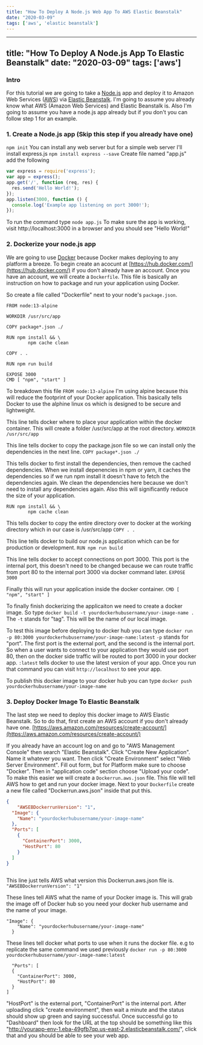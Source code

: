 ```yaml
---
title: "How To Deploy A Node.js Web App To AWS Elastic Beanstalk"
date: "2020-03-09"
tags: ['aws', 'elastic beanstalk']
---
```


---
title: "How To Deploy A Node.js App To Elastic Beanstalk"
date: "2020-03-09"
tags: ['aws']
---

### Intro

For this tutorial we are going to take a [Node.js](https://nodejs.org/en/) app and deploy it to Amazon Web Services ([AWS](https://aws.amazon.com/)) via [Elastic Beanstalk](https://aws.amazon.com/elasticbeanstalk/). I'm going to assume you already know what AWS (Amazon Web Services) and Elastic Beanstalk is. Also I'm going to assume you have a node.js app already but if you don't you can follow step 1 for an example.

###  1. Create a Node.js app (Skip this step if you already have one)
```npm init```
You can install any web server but for a simple web server I'll install express.js
```npm install express --save```
Create file named "app.js" add the following
```javascript
var express = require('express');
var app = express();
app.get('/', function (req, res) {
  res.send('Hello World!');
});
app.listen(3000, function () {
  console.log('Example app listening on port 3000!');
});
```
To run the command type
```node app.js```
To make sure the app is working, visit http://localhost:3000 in a browser and you should see "Hello World!"

### 2. Dockerize your node.js app
We are going to use [Docker](https://www.docker.com/) because Docker makes deploying to any platform a breeze. To begin create an acocunt at [https://hub.docker.com/](https://hub.docker.com/) if you don't already have an account. Once you have an account, we will create a `Dockerfile`. This file is basically an instruction on how to package and run your application using Docker.

So create a file called "Dockerfile" next to your node's `package.json`.
```
FROM node:13-alpine

WORKDIR /usr/src/app

COPY package*.json ./

RUN npm install && \
		npm cache clean

COPY . .

RUN npm run build

EXPOSE 3000
CMD [ "npm", "start" ]

```

To breakdown this file
`FROM node:13-alpine`
I'm using alpine because this will reduce the footprint of your Docker application. This basically tells Docker to use the alphine linux os which is designed to be secure and lightweight.

This line tells docker where to place your application within the docker container. This will create a folder /usr/src/app at the root directory.
`WORKDIR /usr/src/app`

This line tells docker to copy the package.json file so we can install only the dependencies in the next line.
`COPY package*.json ./`

This tells docker to first install the dependencies, then remove the cached dependencies. When we install depenencies in npm or yarn, it caches the dependencies so if we run npm install it doesn't have to fetch the dependencies again. We clean the dependencies here because we don't need to install any dependencies again. Also this will significantly reduce the size of your application.
```
RUN npm install && \
		npm cache clean
```

This tells docker to copy the entire directory over to docker at the working directory which in our case is /usr/src/app
`COPY . .`

This line tells docker to build our node.js application which can be for production or development.
`RUN npm run build`

This line tells docker to accept connections on port 3000. This port is the internal port, this doesn't need to be changed because we can route traffic from port 80 to the internal port 3000 via docker command later.
`EXPOSE 3000`

Finally this will run your application inside the docker container.
`CMD [ "npm", "start" ]`

To finally finish dockerizing the applicaiton we need to create a docker image. So type
`docker build -t yourdockerhubusername/your-image-name .`
The `-t` stands for "tag". This will be the name of our local image.

To test this image before deploying to docker hub you can type
`docker run -p 80:3000 yourdockerhubusername/your-image-name:latest`
`-p` stands for "port". The first port is the external port, and the second is the internal port. So when a user wants to connect to your application they would use port 80, then on the docker side traffic will be routed to port 3000 in your docker app. `:latest` tells docker to use the latest version of your app. Once you run that command you can visit `http://localhost` to see your app.

To publish this docker image to your docker hub you can type
`docker push yourdockerhubusername/your-image-name`

### 3. Deploy Docker Image To Elastic Beanstalk
The last step we need to deploy this docker image to AWS Elastic Beanstalk. So to do that, first create an AWS account if you don't already have one. [https://aws.amazon.com/resources/create-account/](https://aws.amazon.com/resources/create-account/)

If you already have an account log on and go to "AWS Management Console" then search "Elastic Beanstalk". Click "Create New Application". Name it whatever you want. Then click "Create Environment" select "Web Server Environment". Fill out form, but for Platform make sure to choose "Docker". Then in "application code" section choose "Upload your code". To make this easier we will create a `Dockerrun.aws.json` file. This file will tell AWS how to get and run your docker image. Next to your `Dockerfile` create a new file called "Dockerrun.aws.json" inside that put this.
```json
{
	"AWSEBDockerrunVersion": "1",
  "Image": {
    "Name": "yourdockerhubusername/your-image-name"
  },
  "Ports": [
    {
      "ContainerPort": 3000,
      "HostPort": 80
    }
  ]
}
  
```

This line just tells AWS what version this Dockerrun.aws.json file is.
`"AWSEBDockerrunVersion": "1"`

These lines tell AWS what the name of your Docker image is. This will grab the image off of Docker hub so you need your docker hub username and the name of your image.
```
"Image": {
    "Name": "yourdockerhubusername/your-image-name"
  }
  ```
  
  These lines tell docker what ports to use when it runs the docker file. e.g to replicate the same command we used previously `docker run -p 80:3000 yourdockerhubusername/your-image-name:latest`
  ```
    "Ports": [
    {
      "ContainerPort": 3000,
      "HostPort": 80
    }
  ]
  ```
  
  "HostPort" is the external port, "ContainerPort" is the internal port. After uploading click "create environment", then wait a minute and the status should show up green and saying successful. Once successful go to "Dashboard" then look for the URL at the top should be something like this
  "http://yourapp-env-1.eba-49gfb7qp.us-east-2.elasticbeanstalk.com/", click that and you should be able to see your web app.
